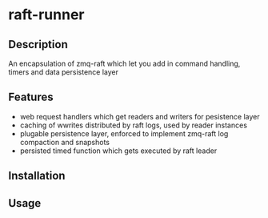 # raft-runner

## Description
An encapsulation of zmq-raft which let you add in command handling, timers and data persistence layer
## Features
- web request handlers which get readers and writers for pesistence layer
- caching of wwrites distributed by raft logs, used by reader instances
- plugable persistence layer, enforced to implement zmq-raft log compaction and snapshots
- persisted timed function which gets executed by raft leader 
## Installation

## Usage

